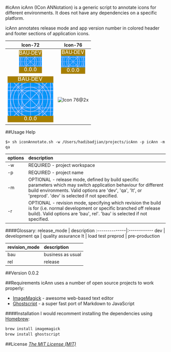 #icAnn
icAnn (ICon ANNotation) is a generic script to annotate icons for different environments. It does not have any dependencies on a specific platform.

icAnn annotates release mode and app version number in colored header and footer
sections of application icons.

   Icon-72    |    Icon-76
:------------:|:-------------:
![Icon 72][Icon-72]|![Icon 76][Icon-76]
![Icon 72@2x][Icon-72@2x]|![Icon 76@2x][Icon-76@2x]


##Usage Help
```
$> sh iconAnnotate.sh -w /Users/hadibadjian/projects/icAnn -p icAnn -m qa
```
  options   | description
:-----------|:------------
 -w         | REQUIRED - project workspace
 -p         | REQUIRED - project name
 -m         | OPTIONAL - release mode, defined by build specific parameters  which may switch application behaviour for different build environments. Valid options are 'dev', 'qa', 'lt', or 'preprod'. 'dev' is selected if not specified.
 -r         | OPTIONAL - revision mode, specifying which revision the build is for (i.e. normal development or specific branched off release build). Valid options are 'bau', rel'. 'bau' is selected if not specified.

####Glossary:
 release_mode  | description
:--------------|:------------
   dev         | development
   qa          | quality assurance
   lt          | load test
   preprod     | pre-production

 revision_mode | description
:--------------|:------------
   bau         | business as usual
   rel         | release

##Version
0.0.2

##Requirements
icAnn uses a number of open source projects to work properly:

* [ImageMagick] - awesome web-based text editor
* [Ghostscript] - a super fast port of Markdown to JavaScript

####Installation
I would recomment installing the dependencies using [Homebrew]:
```sh
brew install imagemagick
brew install ghostscript
```

##License
*[The MIT License (MIT)]*

[ImageMagick]:http://www.imagemagick.org/
[Ghostscript]:http://ghostscript.com/
[Homebrew]:http://brew.sh/
[Icon-76@2x]:https://raw.github.com/hadibadjian/icAnn/master/icAnn/Icons/Icon-76@2x.png?raw=true
[Icon-76]:https://github.com/hadibadjian/icAnn/blob/master/icAnn/Icons/Icon-76.png?raw=true
[Icon-72@2x]:https://github.com/hadibadjian/icAnn/blob/master/icAnn/Icons/Icon-72@2X.png?raw=true
[Icon-72]:https://github.com/hadibadjian/icAnn/blob/master/icAnn/Icons/Icon-72.png?raw=true
[The MIT License (MIT)]:https://raw.github.com/hadibadjian/icAnn/master/LICENSE